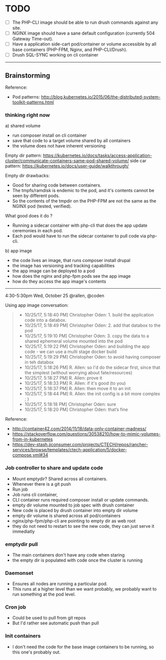 TODO
====

- [ ] The PHP-CLI image should be able to run drush commands against any site.
- [ ] NGINX image should have a sane default configuration (currently 504
      Gateway Time-out).
- [ ] Have a application side-cart pod/container or volume accessible by all
      base containers (PHP-FPM, Nginx, and PHP-CLI/Drush).
- [ ] Drush SQL-SYNC working on cli container

---

## Brainstorming

Reference:

- Pod patterns: http://blog.kubernetes.io/2015/06/the-distributed-system-toolkit-patterns.html

### thinking right now

a) shared volume

- run composer install on cli container
- save that code to a target volume shared by all containers
- the volume does not have inherent versioning

Empty dir pattern:
https://kubernetes.io/docs/tasks/access-application-cluster/communicate-containers-same-pod-shared-volume/
side car pattern: https://kubernetes.io/docs/user-guide/walkthrough/

Empty dir drawbacks:

- Good for sharing code between containers.
- The tmpfs/ramdisk is endemic to the pod, and it's contents cannot be seen by
  different pods.
- So the contents of the tmpdir on the PHP-FPM are not the same as the NGINX pod
  (tested, verified).

What good does it do ?

- Running a sidecar container with php-cli that does the app update ceremonies
  in each pod.
- Each pod would have to run the sidecar container to pull code via php-cli.

b) app image

- the code lives an image, that runs composer install drupal
- the image has versioning and tracking capabilities
- the app image can be deployed to a pod
- how does the nginx and php-fpm pods see the app image
- how do they access the app image's contents

---

4:30-5:30pm Wed, October 25 @rallen, @coden

Using app image conversation:

> * 10/25/17, 5:18:40 PM] Christopher Oden: 1. build the application code into a databox.
> * 10/25/17, 5:18:49 PM] Christopher Oden: 2. add that databox to the pod
> * 10/25/17, 5:19:10 PM] Christopher Oden: 3. copy the data to a shared
>   ephemeral volume mounted into the pod
> * 10/25/17, 5:19:22 PM] Christopher Oden: and building the app code - we can
 use a multi stage docker build
> * 10/25/17, 5:19:29 PM] Christopher Oden: to avoid having composer in teh
databox
> * 10/25/17, 5:18:26 PM] R. Allen: so I'd do the sidecar first, since that the simplest (without worrying about fate/resources)
> * 10/25/17, 5:18:27 PM] R. Allen: prove it
> * 10/25/17, 5:18:33 PM] R. Allen: if it's good (to you)
> * 10/25/17, 5:18:37 PM] R. Allen: then move it to an init
> * 10/25/17, 5:18:44 PM] R. Allen: the init config is a bit more complex ; )
> * 10/25/17, 5:18:18 PM] Christopher Oden: sure
> * 10/25/17, 5:18:20 PM] Christopher Oden: that’s fine

Reference:

- http://container42.com/2014/11/18/data-only-container-madness/
- https://stackoverflow.com/questions/30538210/how-to-mimic-volumes-from-in-kubernetes
- https://dev-stash.jjconsumer.com/projects/CTECH/repos/rancher-services/browse/templates/ctech-application/5/docker-compose.yml#34


### Job controller to share and update code

- Mount emptydir? Shared across all containers.
- Whenever there is a git push
- Run job
- Job runs cli container,
- CLI container runs required composer install or update commands.
- empty dir volume mounted to job spec with drush container
- New code is placed by drush container into empty dir volume
- empty dir volume is shared across all pod/containers
- nginx/php-fpm/php-cli are pointing to empty dir as web root
- they do not need to restart to see the new code, they can just serve it immediatly

### emptydir pull

- The main containers don't have any code when staring
- the empty dir is populated with code once the cluster is running

### Daemonset

- Ensures all nodes are running a particular pod.
- This runs at a higher level than we want probably, we probably want to run
  something at the pod level.

### Cron job

- Could be used to pull from git repos
- But I'd rather see automatic push than pull

### Init containers

- I don't need the code for the base image containers to be running, so this
  one's probably out.
